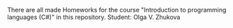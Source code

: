 There are all made Homeworks for the course "Introduction to programming languages (C#)" in this repository.
Student: Olga V. Zhukova
